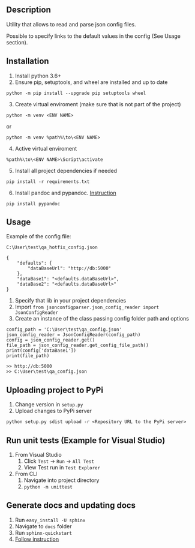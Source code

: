 ## Description

Utility that allows to read and parse json config files.

Possible to specify links to the default values in the config (See Usage section).

## Installation

1. Install python 3.6+
2. Ensure pip, setuptools, and wheel are installed and up to date
   
`python -m pip install --upgrade pip setuptools wheel`
 
3. Create virtual enviroment (make sure that is not part of the project)

`python -m venv <ENV NAME>`

or 

`python -m venv %path%\to\<ENV NAME>`

4. Active virtual enviroment

`%path%\to\<ENV NAME>\Script\activate`

5. Install all project dependencies if needed

`pip install -r requirements.txt`

6. Install pandoc and pypandoc. [Instruction](https://pypi.python.org/pypi/pypandoc)

`pip install pypandoc`

## Usage

Example of the config file:

```
C:\User\test\qa_hotfix_config.json

{
    "defaults": {
        "dataBaseUrl": "http://db:5000"
    },
    "dataBase1": "<defaults.dataBaseUrl>",
    "dataBase2": "<defaults.dataBaseUrl>"
}
```

1. Specify that lib in your project dependencies
2. Import `from jsonconfigparser.json_config_reader import JsonConfigReader`
3. Create an instance of the class passing config folder path and options

```
config_path = 'C:\User\test\qa_config.json'
json_config_reader = JsonConfigReader(config_path)
config = json_config_reader.get()
file_path = json_config_reader.get_config_file_path()
print(config['dataBase1'])
print(file_path)

>> http://db:5000
>> C:\User\test\qa_config.json
```

## Uploading project to PyPi

1. Change version in `setup.py`
2. Upload changes to PyPi server

`python setup.py sdist upload -r <Repository URL to the PyPi server>`


## Run unit tests (Example for Visual Studio)

1. From Visual Studio
   1. Click `Test` -> `Run` -> `All Test`
   2. View Test run in `Test Explorer`
2. From CLI
   1. Navigate into project directory 
   2. `python -m unittest`

## Generate docs and updating docs

1. Run `easy_install -U sphinx`
2. Navigate to `docs` folder
3. Run `sphinx-quickstart`
4. [Follow instruction](https://daler.github.io/sphinxdoc-test/includeme.html)

